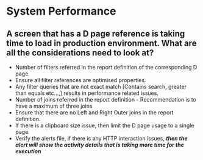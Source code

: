 # System Performance

## A screen that has a D page reference is taking time to load in production environment. What are all the considerations need to look at?

* Number of filters referred in the report definition of the corresponding D page. 
* Ensure all filter references are optimised properties. 
* Any filter queries that are not exact match [Contains search, greater than equals etc...,] results in performance related issues. 
* Number of joins referred in the report definition - Recommendation is to have a maximum of three joins
* Ensure that there are no Left and Right Outer joins in the report definition. 
* If there is a clipboard size issue, then limit the D page usage to a single page. 
* Verify the alerts file, if there is any HTTP interaction issues, ***then the alert will show the activity details that is taking more time for the execution***
